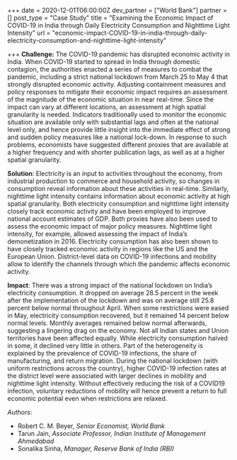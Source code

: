 +++
date = 2020-12-01T06:00:00Z
dev_partner = ["World Bank"]
partner = []
post_type = "Case Study"
title = "Examining the Economic Impact of COVID-19 in India through Daily Electricity Consumption and Nighttime Light Intensity"
url = "economic-impact-COVID-19-in-india-through-daily-electricity-consumption-and-nighttime-light-intensity"

+++
**Challenge:** The COVID-19 pandemic has disrupted economic activity in India. When COVID-19 started to spread in India through domestic contagion, the authorities enacted a series of measures to combat the pandemic, including a strict national lockdown from March 25 to May 4 that strongly disrupted economic activity. Adjusting containment measures and policy responses to mitigate their economic impact requires an assessment of the magnitude of the economic situation in near real-time. Since the impact can vary at different locations, an assessment at high spatial granularity is needed. Indicators traditionally used to monitor the economic situation are available only with substantial lags and often at the national level only, and hence provide little insight into the immediate effect of strong and sudden policy measures like a national lock-down. In response to such problems, economists have suggested different proxies that are available at a higher frequency and with shorter publication lags, as well as at a higher spatial granularity.

**Solution**: Electricity is an input to activities throughout the economy, from industrial production to commerce and household activity, so changes in consumption reveal information about these activities in real-time. Similarly, nighttime light intensity contains information about economic activity at high spatial granularity. Both electricity consumption and nighttime light intensity closely track economic activity and have been employed to improve national account estimates of GDP. Both proxies have also been used to assess the economic impact of major policy measures. Nighttime light intensity, for example, allowed assessing the impact of India’s demonetization in 2016. Electricity consumption has also been shown to have closely tracked economic activity in regions like the US and the European Union. District-level data on COVID-19 infections and mobility allow to identify the channels through which the pandemic affects economic activity.

**Impact**: There was a strong impact of the national lockdown on India’s electricity consumption. It dropped on average 28.5 percent in the week after the implementation of the lockdown and was on average still 25.8 percent below normal throughout April. When some restrictions were eased in May, electricity consumption recovered, but it remained 14 percent below normal levels. Monthly averages remained below normal afterwards, suggesting a lingering drag on the economy. Not all Indian states and Union territories have been affected equally. While electricity consumption halved in some, it declined very little in others. Part of the heterogeneity is explained by the prevalence of COVID-19 infections, the share of manufacturing, and return migration. During the national lockdown (with uniform restrictions across the country), higher COVID-19 infection rates at the district level were associated with larger declines in mobility and nighttime light intensity. Without effectively reducing the risk of a COVID19 infection, voluntary reductions of mobility will hence prevent a return to full economic potential even when restrictions are relaxed.

_Authors:_

* Robert C. M. Beyer, _Senior Economist, World Bank_
* Tarun Jain, _Associate Professor, Indian Institute of Management Ahmedabad_
* Sonalika Sinha, _Manager, Reserve Bank of India (RBI)_